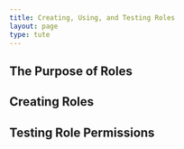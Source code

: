 ```yaml
---
title: Creating, Using, and Testing Roles
layout: page
type: tute
---
```

## The Purpose of Roles
<!-- This page will be on creating roles and permissions so certain users can't see or do certain things. Next page will be on checking the logged in user s role an their permission. See recording 4. -->
## Creating Roles
<!-- This will have info on creating roles and setting their different permissions, and assigning them to users -->

## Testing Role Permissions
<!-- Brief logging in as users with different roles (in private browser) to test if the permission restrictions are working. Use insights module as example? if want images-->